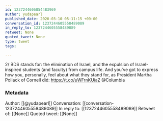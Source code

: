 ```yaml
---
id: 1237244606854483969
author: yudapearl
published_date: 2020-03-10 05:11:15 +00:00
conversation_id: 1237244605558489089
in_reply_to: 1237244605558489089
retweet: None
quoted_tweet: None
type: tweet
tags:

---
```


2/ BDS stands for: the elimination of Israel, and the expulsion of Israel-inspired students (and faculty) from campus life. And you've got to express how you, personally, feel about what they stand for, as President Martha Pollack of Cornell did: https://t.co/uWFrnKUiaZ @Columbia

### Metadata

Author: [[@yudapearl]]
Conversation: [[conversation-1237244605558489089]]
In reply to: [[1237244605558489089]]
Retweet of: [[None]]
Quoted tweet: [[None]]
